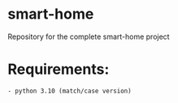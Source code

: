 # smart-home
Repository for the complete smart-home project

# Requirements:
    - python 3.10 (match/case version)